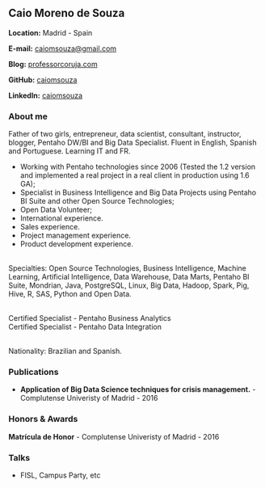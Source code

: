 ## Caio Moreno de Souza

**Location:** Madrid - Spain

**E-mail:** caiomsouza@gmail.com

**Blog:** [professorcoruja.com](http://professorcoruja.com/)

**GitHub:** [caiomsouza](https://github.com/caiomsouza)

**LinkedIn:** [caiomsouza](https://www.linkedin.com/in/caiomsouza/)

### About me
Father of two girls, entrepreneur, data scientist, consultant, instructor, blogger, Pentaho DW/BI and Big Data Specialist. Fluent in English, Spanish and Portuguese. Learning IT and FR.<BR>

- Working with Pentaho technologies since 2006 (Tested the 1.2 version and implemented a real project in a real client in production using 1.6 GA);<BR>
- Specialist in Business Intelligence and Big Data Projects using Pentaho BI Suite and other Open Source Technologies;<BR>
- Open Data Volunteer;<BR>
- International experience.<BR>
- Sales experience.<BR>
- Project management experience.<BR>
- Product development experience.<BR><BR>

Specialties: Open Source Technologies, Business Intelligence, Machine Learning, Artificial Intelligence, Data Warehouse, Data Marts, Pentaho BI Suite, Mondrian, Java, PostgreSQL, Linux, Big Data, Hadoop, Spark, Pig, Hive, R, SAS, Python and Open Data.<BR><BR>

Certified Specialist - Pentaho Business Analytics<BR>
Certified Specialist - Pentaho Data Integration<BR><BR>

Nationality: Brazilian and Spanish.<BR>

### Publications

- **Application of Big Data Science techniques for crisis management.** - Complutense Univeristy of Madrid - 2016

### Honors & Awards

**Matrícula de Honor** - Complutense Univeristy of Madrid - 2016

### Talks

- FISL, Campus Party, etc

